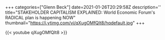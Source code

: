 +++
categories=["Glenn Beck"]
date=2021-01-26T20:29:58Z
description=''
title="STAKEHOLDER CAPITALISM EXPLAINED: World Economic Forum's RADICAL plan is happening NOW"
thumbnail="https://i.ytimg.com/vi/qXugOMfQIt8/hqdefault.jpg"
+++

{{< youtube qXugOMfQIt8 >}}
